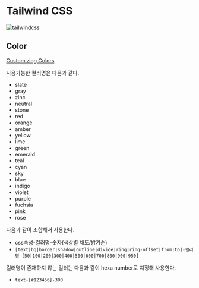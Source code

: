 # Tailwind CSS
![tailwindcss](https://img.shields.io/badge/tailwindcss-white?style=flat&logo=tailwindcss&logoColor=blue)
## Color
[Customizing Colors](https://tailwindcss.com/docs/customizing-colors)

사용가능한 컬러명은 다음과 같다.
* slate
* gray
* zinc
* neutral
* stone
* red
* orange
* amber
* yellow
* lime
* green
* emerald
* teal
* cyan
* sky
* blue
* indigo
* violet
* purple
* fuchsia
* pink
* rose

다음과 같이 조합해서 사용한다.
* css속성-컬러명-숫자(색상별 채도/밝기순)
* `[text|bg|border|shadow|outline|divide|ring|ring-offset|from|to]-컬러명-[50|100|200|300|400|500|600|700|800|900|950]`

컬러명이 존재하지 않는 컬러는 다음과 같이 hexa number로 지정해 사용한다.
* `text-[#123456]-300`